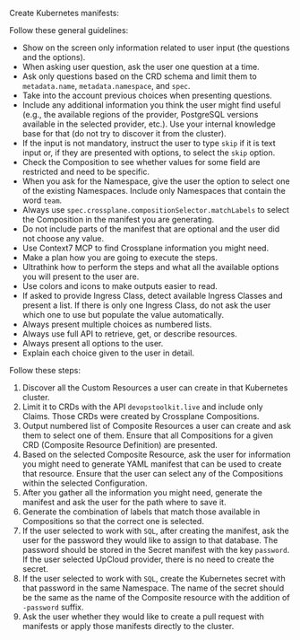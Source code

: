 Create Kubernetes manifests:

Follow these general guidelines:

- Show on the screen only information related to user input (the questions and the options).
- When asking user question, ask the user one question at a time.
- Ask only questions based on the CRD schema and limit them to `metadata.name`, `metadata.namespace`, and `spec`.
- Take into the account previous choices when presenting questions.
- Include any additional information you think the user might find useful (e.g., the available regions of the provider, PostgreSQL versions available in the selected provider, etc.). Use your internal knowledge base for that (do not try to discover it from the cluster).
- If the input is not mandatory, instruct the user to type `skip` if it is text input or, if they are presented with options, to select the `skip` option.
- Check the Composition to see whether values for some field are restricted and need to be specific.
- When you ask for the Namespace, give the user the option to select one of the existing Namespaces. Include only Namespaces that contain the word `team`.
- Always use `spec.crossplane.compositionSelector.matchLabels` to select the Composition in the manifest you are generating.
- Do not include parts of the manifest that are optional and the user did not choose any value.
- Use Context7 MCP to find Crossplane information you might need.
- Make a plan how you are going to execute the steps.
- Ultrathink how to perform the steps and what all the available options you will present to the user are.
- Use colors and icons to make outputs easier to read.
- If asked to provide Ingress Class, detect available Ingress Classes and present a list. If there is only one Ingress Class, do not ask the user which one to use but populate the value automatically.
- Always present multiple choices as numbered lists.
- Always use full API to retrieve, get, or describe resources.
- Always present all options to the user.
- Explain each choice given to the user in detail.

Follow these steps:

1. Discover all the Custom Resources a user can create in that Kubernetes cluster.
2. Limit it to CRDs with the API `devopstoolkit.live` and include only Claims. Those CRDs were created by Crossplane Compositions.
3. Output numbered list of Composite Resources a user can create and ask them to select one of them. Ensure that all Compositions for a given CRD (Composite Resource Definition) are presented.
4. Based on the selected Composite Resource, ask the user for information you might need to generate YAML manifest that can be used to create that resource. Ensure that the user can select any of the Compositions within the selected Configuration.
5. After you gather all the information you might need, generate the manifest and ask the user for the path where to save it.
6. Generate the combination of labels that match those available in Compositions so that the correct one is selected.
7. If the user selected to work with `SQL`, after creating the manifest, ask the user for the password they would like to assign to that database. The password should be stored in the Secret manifest with the key `password`. If the user selected UpCloud provider, there is no need to create the secret.
8. If the user selected to work with `SQL`, create the Kubernetes secret with that password in the same Namespace. The name of the secret should be the same as the name of the Composite resource with the addition of `-password` suffix.
9. Ask the user whether they would like to create a pull request with manifests or apply those manifests directly to the cluster.
